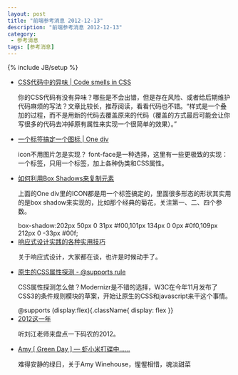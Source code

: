 ```yaml
---
layout: post
title: "前端参考消息 2012-12-13"
description: "前端参考消息 2012-12-13"
category:
 - 参考消息
tags: [参考消息]
---
```

{% include JB/setup %}

<ul class="nlist">
	<li><a href="http://csswizardry.com/2012/11/code-smells-in-css/" target="_blank">CSS代码中的异味 | Code smells in CSS</a>
		<p>你的CSS代码有没有异味？哪些是不会出错，但是存在风险、或者给后期维护代码麻烦的写法？文章比较长，推荐阅读，看看代码也不错。“样式是一个叠加的过程，而不是用新的代码去覆盖原来的代码（覆盖的方式最后可能会让你写很多的代码去冲掉原有属性来实现一个很简单的效果）。”</p>
	</li>
	<li><a href="http://one-div.com/" target="_blank">一个标签搞定一个图标 | One div</a>
		<p>icon不用图片怎是实现？ font-face是一种选择，这里有一些更极致的实现：一个标签，只用一个标签，加上各种伪类和CSS属性。</p>
	</li>
	<li><a href="http://www.sitepoint.com/css3-box-shadow-elements/" target="_blank">如何利用Box Shadows来复制元素 </a>
		<p>上面的One div里的ICON都是用一个标签搞定的，里面很多形态的形状其实用的是box shadow来实现的，比如那个经典的菊花，关注第一、二、四个参数。</p>
		<span class="code">box-shadow:202px 50px 0 31px #f00,101px 134px 0 0px #0f0,109px 212px 0 -33px #00f;</span>
	</li>
	<li><a href="http://www.slideshare.net/vitalyfriedman/responsive-web-design-clever-tips-and-techniques" target="_blank">响应式设计实践的各种实用技巧</a>
		<p>关于响应式设计，大家都在谈，也许是时候动手了。</p>
	</li>
	<li><a href="http://dev.opera.com/articles/view/native-css-feature-detection-via-the-supports-rule/" target="_blank">原生的CSS属性探测 - @supports rule</a>
		<p>CSS属性探测怎么做？Modernizr是不错的选择，W3C在今年11月发布了CSS3的条件规则模块的草案，开始让原生的CSS和javascript来干这个事情。</p>
		<span class="code">@supports (display:flex){.className{ display: flex }}</span>
	</li>
	<li><a href="http://www.programmer.com.cn/14191/" target="_blank">2012这一年</a>
		<p>听刘江老师来盘点一下码农的2012。</p>
	</li>
	<li><a href="http://www.xiami.com/song/play?ids=/song/playlist/id/1771366920/object_name/default/object_id/0" target="_blank">Amy [ Green Day ] — 虾小米打碟中……</a>
		<p>难得安静的绿日，关于Amy Winehouse，惺惺相惜，魂淡甜菜</p>
	</li>
</ul>